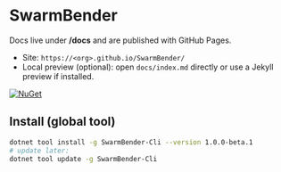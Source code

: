 # SwarmBender

Docs live under **/docs** and are published with GitHub Pages.

- Site: `https://<org>.github.io/SwarmBender/`
- Local preview (optional): open `docs/index.md` directly or use a Jekyll preview if installed.


[![NuGet](https://img.shields.io/nuget/vpre/SwarmBender-Cli.svg?label=NuGet&style=for-the-badge)](https://www.nuget.org/packages/SwarmBender-Cli)

## Install (global tool)
```bash
dotnet tool install -g SwarmBender-Cli --version 1.0.0-beta.1
# update later:
dotnet tool update -g SwarmBender-Cli